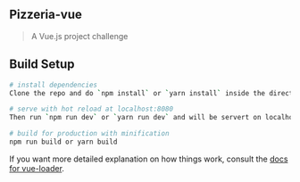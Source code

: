 ## Pizzeria-vue

>  A Vue.js project challenge

## Build Setup

``` bash
# install dependencies
Clone the repo and do `npm install` or `yarn install` inside the directory

# serve with hot reload at localhost:8080
Then run `npm run dev` or `yarn run dev` and will be servert on localhost:8080

# build for production with minification
npm run build or yarn build
```

If you want more detailed explanation on how things work, consult the [docs for vue-loader](http://vuejs.github.io/vue-loader).
